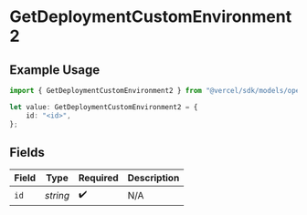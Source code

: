 # GetDeploymentCustomEnvironment2

## Example Usage

```typescript
import { GetDeploymentCustomEnvironment2 } from "@vercel/sdk/models/operations";

let value: GetDeploymentCustomEnvironment2 = {
    id: "<id>",
};
```

## Fields

| Field              | Type               | Required           | Description        |
| ------------------ | ------------------ | ------------------ | ------------------ |
| `id`               | *string*           | :heavy_check_mark: | N/A                |